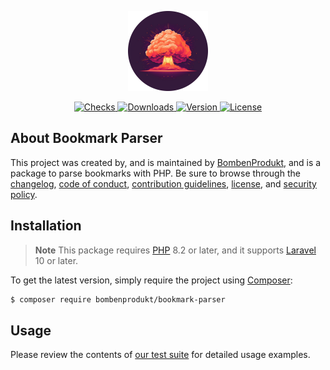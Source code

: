 <p align="center">
    <a href="https://bombenprodukt.com" target="_blank">
        <img src="https://raw.githubusercontent.com/BombenProdukt/assets/main/logo-text.svg" width="128" alt="BombenProdukt Logo" />
    </a>
</p>

<p align="center">
    <a href="https://github.com/BombenProdukt/bookmark-parser/actions">
        <img src="https://badge.sh/github/check-runs/BombenProdukt/bookmark-parser" alt="Checks" />
    </a>
    <a href="https://packagist.org/packages/bombenprodukt/bookmark-parser">
        <img src="https://badge.sh/packagist/downloads/BombenProdukt/bookmark-parser" alt="Downloads" />
    </a>
    <a href="https://packagist.org/packages/bombenprodukt/bookmark-parser">
        <img src="https://badge.sh/packagist/version/BombenProdukt/bookmark-parser" alt="Version" />
    </a>
    <a href="https://packagist.org/packages/bombenprodukt/bookmark-parser">
        <img src="https://badge.sh/packagist/license/BombenProdukt/bookmark-parser" alt="License" />
    </a>
</p>

## About Bookmark Parser

This project was created by, and is maintained by [BombenProdukt](https://github.com/BombenProdukt), and is a package to parse bookmarks with PHP. Be sure to browse through the [changelog](CHANGELOG.md), [code of conduct](.github/CODE_OF_CONDUCT.md), [contribution guidelines](.github/CONTRIBUTING.md), [license](LICENSE), and [security policy](.github/SECURITY.md).

## Installation

> **Note**
> This package requires [PHP](https://www.php.net/) 8.2 or later, and it supports [Laravel](https://laravel.com/) 10 or later.

To get the latest version, simply require the project using [Composer](https://getcomposer.org/):

```bash
$ composer require bombenprodukt/bookmark-parser
```

## Usage

Please review the contents of [our test suite](/tests) for detailed usage examples.
